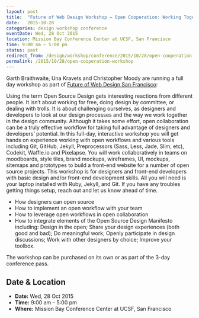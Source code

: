 ```yaml
---
layout: post
title:  "Future of Web Design Workshop – Open Cooperation: Working Together"
date:   2015-10-28
categories: design workshop conference
eventDate: Wed, 28 Oct 2015
location: Mission Bay Conference Center at UCSF, San Francisco
time: 9:00 am – 5:00 pm
status: past
redirect_from: /design/workshop/conference/2015/10/28/open-cooperation-workshop.html
permalink: /2015/10/28/open-cooperation-workshop
---
```


Garth Braithwaite, Una Kravets and Christopher Moody are running a full day workshop as part of [Future of Web Design San Francisco](https://futureofwebdesign.com/san-francisco-2015):

Using the term Open Source Design gets interesting reactions from different people. It isn’t about working for free, doing design by committee, or dealing with trolls. It is about challenging ourselves, as designers and developers to look at our design processes and the way we work together in the design community. Although it takes some effort, open collaboration can be a truly effective workflow for taking full advantage of designers and developers’ potential. In this full-day, interactive workshop you will get hands on experience working with open workflows and various tools including Git, GitHub, Jekyll, Preprocessors (Sass, Less, Jade, Slim, etc), Codekit, Waffle.io and Pixelapse. You will work collaboratively in teams on moodboards, style tiles, brand mockups, wireframes, UI, mockups, sitemaps and prototypes to build a front-end website for a number of open source projects. This workshop is for designers and front-end developers with basic design and/or front-end development skills. All you will need is your laptop installed with Ruby, Jekyll, and Git. If you have any troubles getting things setup, reach out and let us know ahead of time.

- How designers can open source
- How to implement an open workflow with your team
- How to leverage open workflows in open collaboration
- How to integrate elements of the Open Source Design Manifesto including: Design in the open; Share your design experiences (both good and bad); Do meaningful work; Openly participate in design discussions; Work with other designers by choice; Improve your toolbox.

The workshop can be purchased on its own or as part of the 3-day conference pass.


## Date & Location

- **Date:** Wed, 28 Oct 2015
- **Time:** 9:00 am – 5:00 pm
- **Where:** Mission Bay Conference Center at UCSF, San Francisco
